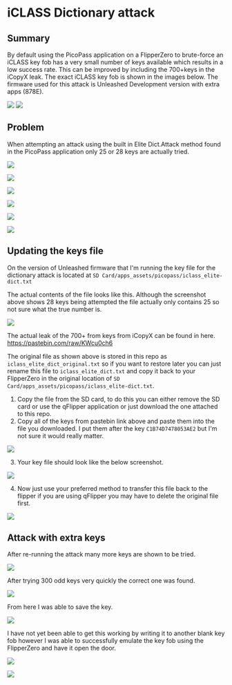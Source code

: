 # iCLASS Dictionary attack
## Summary ##
By default using the PicoPass application on a FlipperZero to brute-force an iCLASS key fob has a very small number of keys available which results in a low success rate. This can be improved by including the 700+keys in the iCopyX leak. The exact iCLASS key fob is shown in the images below. The firmware used for this attack is Unleashed Development version with extra apps (878E). 

![](images/1.png)
![](images/2.png)

## Problem 

When attempting an attack using the built in Elite Dict.Attack method found in the PicoPass application only    25 or 28 keys are actually tried. 

![](images/4.png)

![](images/5.png)

![](images/6.png)

![](images/7.png)

![](images/3.png)

![](images/8.png)

## Updating the keys file

On the version of Unleashed firmware that I'm running the key file for the dictionary attack is located at `SD Card/apps_assets/picopass/iclass_elite-dict.txt`

The actual contents of the file looks like this. Although the screenshot above shows 28 keys being attempted the file actually only contains 25 so not sure what the true number is. 

![](images/9.png)

The actual leak of the 700+ from keys from iCopyX can be found in here. https://pastebin.com/raw/KWcu0ch6

The original file as shown above is stored in this repo as `iclass_elite_dict_original.txt` so if you want to restore later you can just rename this file to `iclass_elite_dict.txt` and copy it back to your FlipperZero in the original location of `SD Card/apps_assets/picopass/iclass_elite-dict.txt`.  

1. Copy the file from the SD card, to do this you can either remove the SD card or use the qFlipper application or just download the one attached to this repo. 
2. Copy all of the keys from pastebin link above and paste them into the file you downloaded. I put them after the key `C1B74D7478053AE2` but I'm not sure it would really matter. 

![](images/10.png)

3. Your key file should look like the below screenshot. 

![](images/11.png)

4. Now just use your preferred method to transfer this file back to the flipper if you are using qFlipper you may have to delete the original file first. 

![](images/12.png)

## Attack with extra keys

After re-running the attack many more keys are shown to be tried. 

![](images/13.png)

After trying 300 odd keys very quickly the correct one was found. 

![](images/14.png)

From here I was able to save the key. 

![](images/15.png)

I have not yet been able to get this working by writing it to another blank key fob however I was able to successfully emulate the key fob using the FlipperZero and have it open the door. 

![](images/16.png)

![](images/17.png)

